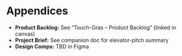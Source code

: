 # Appendices

- **Product Backlog:** See “Touch-Gras – Product Backlog” (linked in canvas)
- **Project Brief:** See companion doc for elevator-pitch summary
- **Design Comps:** TBD in Figma
